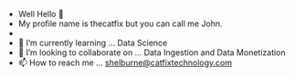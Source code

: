 - Well Hello 👋 
- My profile name is thecatfix but you can call me John.
-
- 🌱 I’m currently learning ... Data Science
- 💞️ I’m looking to collaborate on ... Data Ingestion and Data Monetization
- 📫 How to reach me ... shelburne@catfixtechnology.com
